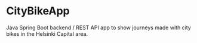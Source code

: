 # CityBikeApp
Java Spring Boot backend / REST API app to show journeys made with city bikes in the Helsinki Capital area. 
